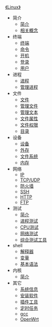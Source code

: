 [《Linux》](index.md)

- 简介
  - [简介](简介/简介.md)
  - [相关概念](简介/相关概念.md)
- 终端
  - [终端](终端/终端.md)
  - [命令](终端/命令.md)
  - [开机](终端/开机.md)
  - [登录](终端/登录.md)
  - [用户](终端/用户.md)
- 进程
  - [进程](进程/进程.md)
  - [管理进程](进程/管理进程.md)
- 文件
  - [文件](文件/文件.md)
  - [管理文件](文件/管理文件.md)
  - [管理文本](文件/管理文本.md)
  - [文件属性](文件/文件属性.md)
  - [文件权限](文件/文件权限.md)
  - [目录](文件/目录.md)
- 设备
  - [设备](设备/设备.md)
  - [外存](设备/外存.md)
  - [文件系统](设备/文件系统.md)
  - [内存](设备/内存.md)
- 网络
  - [IP](网络/IP.md)
  - [TCP/UDP](网络/TCP-UDP.md)
  - [防火墙](网络/防火墙.md)
  - [SSH](网络/SSH.md)
  - [HTTP](网络/HTTP.md)
  - [FTP](网络/FTP.md)
- 测试
  - [简介](测试/简介.md)
  - [进程测试](测试/进程测试.md)
  - [CPU测试](测试/CPU测试.md)
  - [网络测试](测试/网络测试.md)
  - [综合测试工具](测试/综合测试工具.md)
- shell
  - [解释器](shell/解释器.md)
  - [变量](shell/变量.md)
  - [基本语法](shell/基本语法.md)
- 内核
  - [简介](内核/简介.md)
- 其它
  - [系统信息](其它/系统信息.md)
  - [安装软件](其它/安装软件.md)
  - [插件工具](其它/插件工具.md)
  - [定时任务](其它/定时任务.md)
  - [gcc](其它/gcc.md)
  - [OpenWrt](其它/OpenWrt.md)
